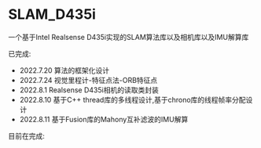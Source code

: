 # SLAM_D435i
一个基于Intel Realsense D435i实现的SLAM算法库以及相机库以及IMU解算库

已完成: 
- 2022.7.20 算法的框架化设计
- 2022.7.24 视觉里程计-特征点法-ORB特征点
- 2022.8.1 Realsense D435i相机的读取类封装
- 2022.8.10 基于C++ thread库的多线程设计,基于chrono库的线程帧率分配设计
- 2022.8.11 基于Fusion库的Mahony互补滤波的IMU解算

目前在完成:
